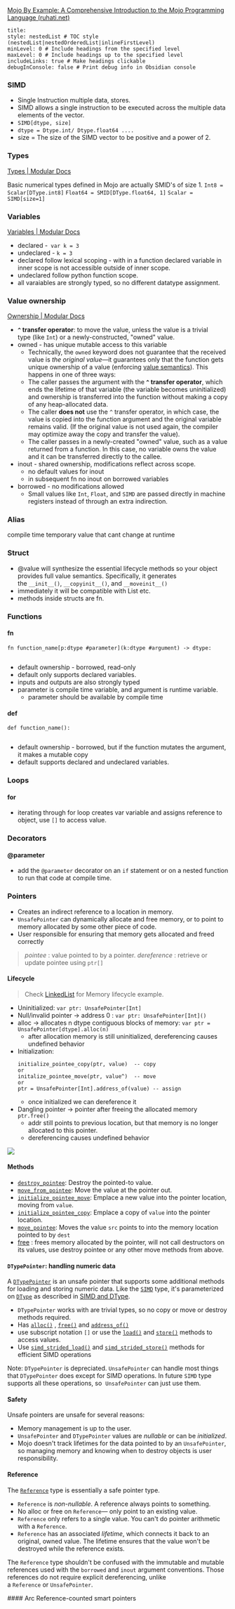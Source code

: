 [Mojo By Example: A Comprehensive Introduction to the Mojo Programming Language (ruhati.net)](https://ruhati.net/mojo/)
```table-of-contents
title: 
style: nestedList # TOC style (nestedList|nestedOrderedList|inlineFirstLevel)
minLevel: 0 # Include headings from the specified level
maxLevel: 0 # Include headings up to the specified level
includeLinks: true # Make headings clickable
debugInConsole: false # Print debug info in Obsidian console
```

### SIMD
- Single Instruction multiple data, stores.
- SIMD allows a single instruction to be executed across the multiple data elements of the vector.
- `SIMD[dtype, size]`
- `dtype = Dtype.int/ Dtype.float64 ....`
- size = The size of the SIMD vector to be positive and a power of 2.

### Types

[Types | Modular Docs](https://docs.modular.com/mojo/manual/types)

Basic numerical types defined in Mojo are actually SMID's of size 1.
`Int8 = Scalar[DType.int8]`
`Float64 = SMID[DType.float64, 1]` 
`Scalar = SIMD[size=1]`



### Variables
[Variables | Modular Docs](https://docs.modular.com/mojo/manual/variables)
- declared -` var k = 3`
- undeclared - `k = 3`
- declared follow lexical scoping - with in a function declared variable in inner scope is not accessible outside of inner scope.
- undeclared follow python function scope.
- all varaiables are strongly typed, so no different datatype assignment.

### Value ownership
[Ownership | Modular Docs](https://docs.modular.com/mojo/manual/values/ownership)
- **`^` transfer operator**: to move the value, unless the value is a trivial type (like `Int`) or a newly-constructed, "owned" value.
- owned - has unique mutable access to this variable
	- Technically, the `owned` keyword does not guarantee that the received value is _the original value_—it guarantees only that the function gets unique ownership of a value (enforcing [value semantics](https://docs.modular.com/mojo/manual/values/value-semantics)). This happens in one of three ways:
	- The caller passes the argument with the **`^` transfer operator**, which ends the lifetime of that variable (the variable becomes uninitialized) and ownership is transferred into the function without making a copy of any heap-allocated data.
	- The caller **does not** use the `^` transfer operator, in which case, the value is copied into the function argument and the original variable remains valid. (If the original value is not used again, the compiler may optimize away the copy and transfer the value).
	- The caller passes in a newly-created "owned" value, such as a value returned from a function. In this case, no variable owns the value and it can be transferred directly to the callee.
- inout - shared ownership, modifications reflect across scope.
	- no default values for inout
	- in subsequent fn no inout on borrowed variables
- borrowed - no modifications allowed
	- Small values like `Int`, `Float`, and `SIMD` are passed directly in machine registers instead of through an extra indirection.


### Alias
compile time temporary value that cant change at runtime

### Struct
- @value will synthesize the essential lifecycle methods so your object provides full value semantics. Specifically, it generates the `__init__()`, `__copyinit__()`, and `__moveinit__()`
- immediately it will be compatible with List etc.
- methods inside structs are fn.

### Functions

#### fn
```
fn function_name[p:dtype #parameter](k:dtype #argument) -> dtype:
	
```
- default ownership - borrowed, read-only
- default only supports declared variables.
- inputs and outputs are also strongly typed
- parameter is compile time variable, and argument is runtime variable.
	- parameter should be available by compile time 


#### def
```
def function_name():
	
```
- default ownership - borrowed, but if the function mutates the argument, it makes a mutable copy
- default supports declared and undeclared variables.

### Loops

#### for
- iterating through for loop creates var variable and assigns reference to object, use `[]` to access value.

### Decorators

#### @parameter
- add the `@parameter` decorator on an `if` statement or on a nested function to run that code at compile time.


### Pointers

- Creates an indirect reference to a location in memory. 
- `UnsafePointer` can dynamically allocate and free memory, or to point to memory allocated by some other piece of code.
- User responsible for ensuring that memory gets allocated and freed correctly

> _pointee_ : value pointed to by a pointer.
> _dereference_ : retrieve or update pointee using `ptr[]`

#### Lifecycle

> Check [LinkedList](../DSA/LinkedList.md) for Memory lifecycle example.

- Uninitialized: `var ptr: UnsafePointer[Int]`
- Null/invalid pointer -> address 0 : `var ptr: UnsafePointer[Int]()`
- alloc -> allocates n dtype contiguous blocks of memory: `var ptr = UnsafePointer[dtype].alloc(n)`
	- after allocation memory is still uninitialized, dereferencing causes undefined behavior
- Initialization:
	```
	initialize_pointee_copy(ptr, value)  -- copy
	or  
	initalize_pointee_move(ptr, value^)  -- move
	or  
	ptr = UnsafePointer[Int].address_of(value) -- assign
	```
	- once initialized we can dereference it
- Dangling pointer -> pointer after freeing the allocated memory `ptr.free()`
	- addr still points to previous location, but that memory is no longer allocated to this pointer.
	- dereferencing causes undefined behavior

![](attachments/Pasted%20image%2020240713130310.png)

#### Methods
- [​`destroy_pointee`](https://docs.modular.com/mojo/stdlib/memory/unsafe_pointer/destroy_pointee): Destroy the pointed-to value.
- [​`move_from_pointee`](https://docs.modular.com/mojo/stdlib/memory/unsafe_pointer/move_from_pointee): Move the value at the pointer out.
- [​`initialize_pointee_move`](https://docs.modular.com/mojo/stdlib/memory/unsafe_pointer/initialize_pointee_move): Emplace a new value into the pointer location, moving from `value`.
- [​`initialize_pointee_copy`](https://docs.modular.com/mojo/stdlib/memory/unsafe_pointer/initialize_pointee_copy): Emplace a copy of `value` into the pointer location.
- [​`move_pointee`](https://docs.modular.com/mojo/stdlib/memory/unsafe_pointer/move_pointee): Moves the value `src` points to into the memory location pointed to by `dest`
- [free](https://docs.modular.com/mojo/stdlib/memory/unsafe_pointer/UnsafePointer#free ) : frees memory allocated by the pointer, will not call destructors on its values, use destroy pointee or any other move methods from above.

#### `DTypePointer`: handling numeric data[​](https://docs.modular.com/mojo/manual/pointers#dtypepointer-handling-numeric-data "Direct link to dtypepointer-handling-numeric-data")

A [`DTypePointer`](https://docs.modular.com/mojo/stdlib/memory/unsafe/DTypePointer) is an unsafe pointer that supports some additional methods for loading and storing numeric data. Like the [`SIMD`](https://docs.modular.com/mojo/stdlib/builtin/simd/SIMD) type, it's parameterized on [`DType`](https://docs.modular.com/mojo/stdlib/builtin/dtype/DType) as described in [SIMD and DType](https://docs.modular.com/mojo/manual/types#simd-and-dtype).

- `DTypePointer` works with are trivial types, so no copy or move or destroy methods required.
- Has [`alloc()`](https://docs.modular.com/mojo/stdlib/memory/unsafe/DTypePointer#alloc) , [`free()`](https://docs.modular.com/mojo/stdlib/memory/unsafe/DTypePointer#free) and [`address_of()`](https://docs.modular.com/mojo/stdlib/memory/unsafe/DTypePointer#address_of) 
- use subscript notation `[]` or use the [`load()`](https://docs.modular.com/mojo/stdlib/memory/unsafe/DTypePointer#load) and [`store()`](https://docs.modular.com/mojo/stdlib/memory/unsafe/DTypePointer#store) methods to access values.
- Use [`simd_strided_load()`](https://docs.modular.com/mojo/stdlib/memory/unsafe/DTypePointer#simd_strided_load) and [`simd_strided_store()`](https://docs.modular.com/mojo/stdlib/memory/unsafe/DTypePointer#simd_strided_store) methods for efficient SIMD operations

Note:  `DTypePointer` is depreciated. `UnsafePointer` can handle most things that `DTypePointer` does except for SIMD operations. In future `SIMD` type supports all these operations, so  `UnsafePointer` can just use them.


#### Safety[​](https://docs.modular.com/mojo/manual/pointers#safety "Direct link to Safety")

Unsafe pointers are unsafe for several reasons:
- Memory management is up to the user. 
- `UnsafePointer` and `DTypePointer` values are _nullable_ or can be _initialized_.
- Mojo doesn't track lifetimes for the data pointed to by an `UnsafePointer`, so managing memory and knowing when to destroy objects is user responsibility.

#### ​Reference[](https://docs.modular.com/mojo/manual/pointers#unsafepointer-and-reference "Direct link to unsafepointer-and-reference")

The [`Reference`](https://docs.modular.com/mojo/stdlib/memory/reference/Reference) type is essentially a safe pointer type.
- `Reference` is _non-nullable_. A reference always points to something.
- No alloc or free on `Reference`— only point to an existing value.
- `Reference` only refers to a single value. You can't do pointer arithmetic with a `Reference`.
- `Reference` has an associated _lifetime_, which connects it back to an original, owned value. The lifetime ensures that the value won't be destroyed while the reference exists.

The `Reference` type shouldn't be confused with the immutable and mutable references used with the `borrowed` and `inout` argument conventions. Those references do not require explicit dereferencing, unlike a `Reference` or `UnsafePointer`.

​#### Arc
Reference-counted smart pointers

